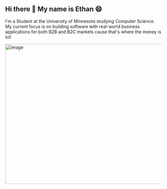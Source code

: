 ## Hi there 👋 My name is Ethan 😄

I'm a Student at the University of Minnesota studying Computer Science. 
My current focus is on building software with real-world business applications for both B2B and B2C markets cause that's where the money is lol!

<img width="800" height="450" alt="image" src="https://github.com/user-attachments/assets/89f47167-a4fb-4f2c-86a8-6ad36621c531" />

<!--
**edocsprojects/edocsprojects** is a ✨ _special_ ✨ repository because its `README.md` (this file) appears on your GitHub profile.

Here are some ideas to get you started:

- 🔭 I’m currently working on ...
- 🌱 I’m currently learning ...
- 👯 I’m looking to collaborate on ...
- 🤔 I’m looking for help with ...
- 💬 Ask me about ...
- 📫 How to reach me: ...
- 😄 Pronouns: ...
- ⚡ Fun fact: ...
-->

